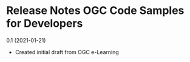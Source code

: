 # Release Notes OGC Code Samples for Developers

0.1 (2021-01-21)
- Created initial draft from OGC e-Learning
